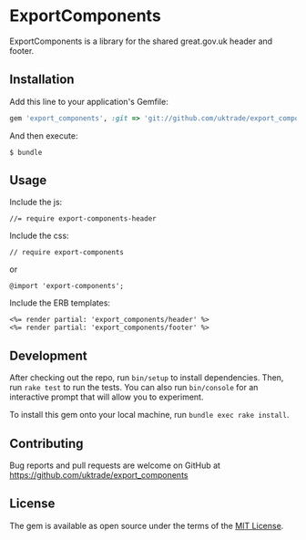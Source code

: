 # ExportComponents

ExportComponents is a library for the shared great.gov.uk header and footer.

## Installation

Add this line to your application's Gemfile:

```ruby
gem 'export_components', :git => 'git://github.com/uktrade/export_components.git'
```

And then execute:

    $ bundle

## Usage

Include the js:

```
//= require export-components-header
```

Include the css:
```
// require export-components
```

or

```
@import 'export-components';
```

Include the ERB templates:

```
<%= render partial: 'export_components/header' %>
<%= render partial: 'export_components/footer' %>
```

## Development

After checking out the repo, run `bin/setup` to install dependencies. Then, run `rake test` to run the tests. You can also run `bin/console` for an interactive prompt that will allow you to experiment.

To install this gem onto your local machine, run `bundle exec rake install`.

## Contributing

Bug reports and pull requests are welcome on GitHub at https://github.com/uktrade/export_components

## License

The gem is available as open source under the terms of the [MIT License](https://opensource.org/licenses/MIT).

